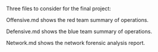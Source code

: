 Three files to consider for the final project:

Offensive.md shows the red team summary of operations.

Defensive.md shows the blue team summary of operations.

Network.md shows the network forensic analysis report.
